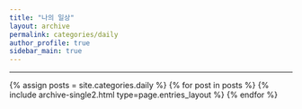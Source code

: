 ```yaml
---
title: "나의 일상"
layout: archive
permalink: categories/daily
author_profile: true
sidebar_main: true
---
```


<!-- 공백이 포함되어 있는 카테고리 이름의 경우 site.categories['a b c'] 이런식으로! -->

***

{% assign posts = site.categories.daily %}
{% for post in posts %} {% include archive-single2.html type=page.entries_layout %} {% endfor %}

